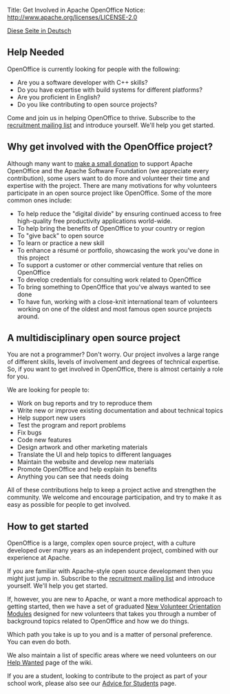 Title:     Get Involved in Apache OpenOffice
Notice: http://www.apache.org/licenses/LICENSE-2.0

[Diese Seite in Deutsch](/get-involved-de.html)

## Help Needed

OpenOffice is currently looking for people with the following:

- Are you a software developer with C++ skills?
- Do you have expertise with build systems for different platforms?
- Are you proficient in English?
- Do you like contributing to open source projects?

Come and join us in helping OpenOffice to thrive. Subscribe to the
[recruitment mailing list](/mailing-lists.html#recruitment-mailing-list-public)
and introduce yourself. We'll help you get started.


## Why get involved with the OpenOffice project?

Although many want to [make a small donation](https://www.openoffice.org/donations.html)
to support Apache OpenOffice and the Apache Software Foundation (we appreciate every
contribution), some users want to do more and volunteer their time and expertise with
the project. There are many motivations for why volunteers participate in an open source
project like OpenOffice. Some of the more common ones include:

- To help reduce the "digital divide" by ensuring continued access to free
  high-quality free productivity applications world-wide.
- To help bring the benefits of OpenOffice to your country or region
- To "give back" to open source
- To learn or practice a new skill
- To enhance a résumé or portfolio, showcasing the work you've done in this project
- To support a customer or other commercial venture that relies on OpenOffice
- To develop credentials for consulting work related to OpenOffice
- To bring something to OpenOffice that you've always wanted to see done
- To have fun, working with a close-knit international team of volunteers working on
  one of the oldest and most famous open source projects around.


## A multidisciplinary open source project

You are not a programmer? Don't worry. Our project involves a large range of different
skills, levels of involvement and degrees of technical expertise. So, if you want to get
involved in OpenOffice, there is almost certainly a role for you.

We are looking for people to:

- Work on bug reports and try to reproduce them
- Write new or improve existing documentation and about technical topics 
- Help support new users
- Test the program and report problems
- Fix bugs
- Code new features
- Design artwork and other marketing materials
- Translate the UI and help topics to different languages
- Maintain the website and develop new materials
- Promote OpenOffice and help explain its benefits
- Anything you can see that needs doing

All of these contributions help to keep a project active and strengthen the community.
We welcome and encourage participation, and try to make it as easy as possible for
people to get involved.


## How to get started

OpenOffice is a large, complex open source project, with a culture developed over many
years as an independent project, combined with our experience at Apache.

If you are familiar with Apache-style open source development then you might just jump
in. Subscribe to the
[recruitment mailing list](/mailing-lists.html#recruitment-mailing-list-public)
and introduce yourself. We'll help you get started.

If, however, you are new to Apache, or want a more methodical approach to getting started, 
then we have a set of graduated
[New Volunteer Orientation Modules](/orientation/index.html) 
designed for new volunteers that takes you through a number of background topics related 
to OpenOffice and how we do things.

Which path you take is up to you and is a matter of personal preference. You can even do both.

We also maintain a list of specific areas where we need volunteers on our 
[Help Wanted](https://cwiki.apache.org/confluence/display/OOOUSERS/Help+Wanted) 
page of the wiki.

If you are a student, looking to contribute to the project as part of your school work, 
please also see our [Advice for Students](/students.html) 
page.

